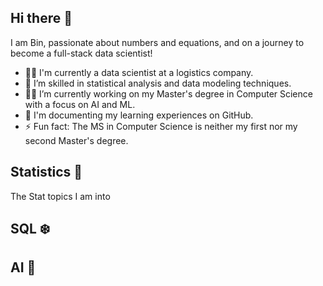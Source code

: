 ## Hi there 👋

I am Bin, passionate about numbers and equations, and on a journey to become a full-stack data scientist!
- :woman_technologist: I'm currently a data scientist at a logistics company.
- 🌱 I’m skilled in statistical analysis and data modeling techniques.
- :woman_student: I’m currently working on my Master's degree in Computer Science with a focus on AI and ML.
- :pencil: I'm documenting my learning experiences on GitHub.
- ⚡ Fun fact: The MS in Computer Science is neither my first nor my second Master's degree.

## Statistics 🧮

The Stat topics I am into 

## SQL ❄️

## AI 🤖

<!--
**BinLi8256/BinLi8256** is a ✨ _special_ ✨ repository because its `README.md` (this file) appears on your GitHub profile.


Here are some ideas to get you started:

- 🔭 I’m currently working on ...
- 🌱 I’m currently learning ...
- 👯 I’m looking to collaborate on ...
- 🤔 I’m looking for help with ...
- 💬 Ask me about ...
- 📫 How to reach me: ...
- 😄 Pronouns: ...
- ⚡ Fun fact: ...
-->
